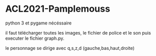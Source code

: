 # ACL2021-Pamplemouss

python 3 et pygame nécéssaire

il faut télécharger toutes les images, le fichier de police et le son puis executer le fichier graph.py.

le personnage se dirige avec q,s,z,d (gauche,bas,haut,droite)
